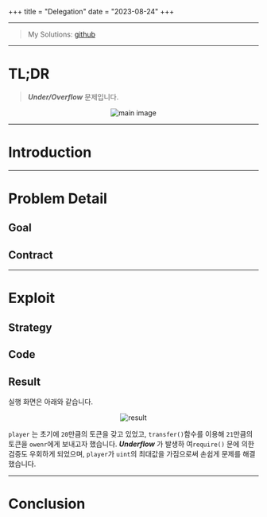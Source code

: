 +++
title = "Delegation"
date = "2023-08-24"
+++


---

> My Solutions: [github](https://github.com/c0np4nn4/EtherStudy/tree/main/ethernaut_solution)

---

# TL;DR
> ***Under/Overflow*** 문제입니다.

<center>
<img alt="main image" src="https://images.unsplash.com/photo-1568054491179-fbc8c8d40c8c?ixlib=rb-4.0.3&ixid=M3wxMjA3fDB8MHxwaG90by1wYWdlfHx8fGVufDB8fHx8fA%3D%3D&auto=format&fit=crop&w=1470&q=80" />
</center>

---

# Introduction

---

# Problem Detail
## Goal

## Contract

---

# Exploit
## Strategy

## Code


## Result
실행 화면은 아래와 같습니다.

<center>
<img alt="result" src="../../ethernaut_img/5_token_3.png" />
</center>

`player` 는 초기에 `20`만큼의 토큰을 갖고 있었고, `transfer()`함수를 이용해 `21`만큼의 토큰을 `owenr`에게 보내고자 했습니다.
***Underflow*** 가 발생하 여`require()` 문에 의한 검증도 우회하게 되었으며, `player`가 `uint`의 최대값을 가짐으로써 손쉽게 문제를 해결했습니다.

---

# Conclusion

<script src="https://utteranc.es/client.js"
        repo="c0np4nn4/utterance_repo"
        issue-term="pathname"
        label="utterances"
        theme="github-light"
        crossorigin="anonymous"
        async>
</script>
